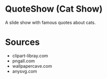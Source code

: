 # QuoteShow (Cat Show)
A slide show with famous quotes about cats.

# Sources
- clipart-libray.com
- pngall.com
- wallpapercave.com
- anysvg.com
